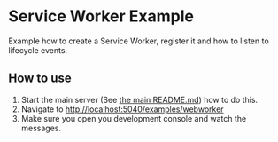 # Service Worker Example

Example how to create a Service Worker, register it and how to listen to lifecycle events.

## How to use
1. Start the main server (See [the main README.md](/README.md)) how to do this.
2. Navigate to [http://localhost:5040/examples/webworker](http://localhost:5040/examples/service-worker-simple)
3. Make sure you open you development console and watch the messages.

